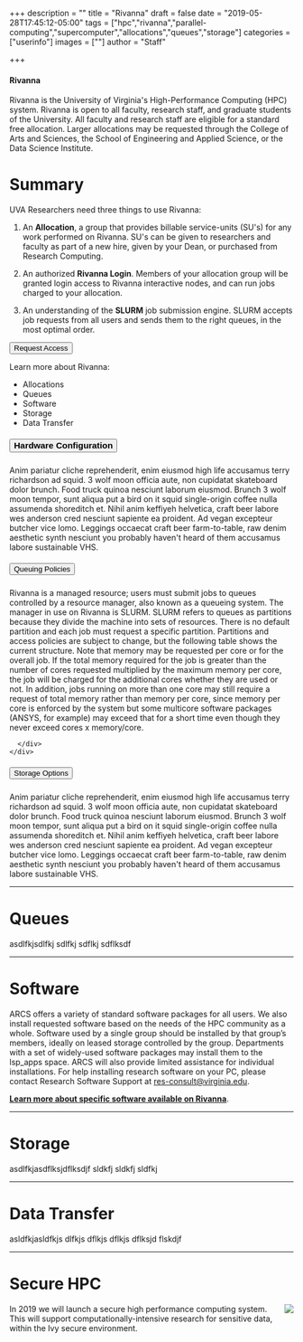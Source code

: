 +++
description = ""
title = "Rivanna"
draft = false
date = "2019-05-28T17:45:12-05:00"
tags = ["hpc","rivanna","parallel-computing","supercomputer","allocations","queues","storage"]
categories = ["userinfo"]
images = [""]
author = "Staff"  

+++

<div class="bd-callout bd-callout-warning">
<h4>Rivanna</h4>
Rivanna is the University of Virginia's High-Performance Computing (HPC) system.  Rivanna is open to all faculty, research staff, and graduate students of the University.   All faculty and research staff are eligible for a standard free allocation.  Larger allocations may be requested through the College of Arts and Sciences, the School of Engineering and Applied Science, or the Data Science Institute.
</div>

# Summary

UVA Researchers need three things to use Rivanna:

1. An **Allocation**, a group that provides billable service-units (SU's) for any work performed on Rivanna. SU's can be given to researchers and faculty as part of a new hire, given by your Dean, or purchased from Research Computing.

2. An authorized **Rivanna Login**. Members of your allocation group will be granted login access to Rivanna interactive nodes, and can run jobs charged to your allocation.

3. An understanding of the **SLURM** job submission engine. SLURM accepts job requests from all users and sends them to the right queues, in the most optimal order. 

[<button class="btn btn-success">Request Access</button>](https://www.virginia.edu/)

Learn more about Rivanna:

* Allocations
* Queues
* Software
* Storage
* Data Transfer

<div id="accordion">
  <div class="card">
    <div class="card-header" id="headingOne">
      <h5 class="mb-0">
        <button class="btn btn-link collapsed" data-toggle="collapse" data-target="#collapseOne" aria-expanded="false" aria-controls="collapseOne" style="text-decoration:none;color:black;font-weight:bold;font-size:110%;">
          Hardware Configuration
        </button>
      </h5>
    </div>
    <div id="collapseOne" class="collapse" aria-labelledby="headingOne" data-parent="#accordion">
      <div class="card-body">
        Anim pariatur cliche reprehenderit, enim eiusmod high life accusamus terry richardson ad squid. 3 wolf moon officia aute, non cupidatat skateboard dolor brunch. Food truck quinoa nesciunt laborum eiusmod. Brunch 3 wolf moon tempor, sunt aliqua put a bird on it squid single-origin coffee nulla assumenda shoreditch et. Nihil anim keffiyeh helvetica, craft beer labore wes anderson cred nesciunt sapiente ea proident. Ad vegan excepteur butcher vice lomo. Leggings occaecat craft beer farm-to-table, raw denim aesthetic synth nesciunt you probably haven't heard of them accusamus labore sustainable VHS.
      </div>
    </div>
  </div>
  <div class="card">
    <div class="card-header" id="headingTwo">
      <h5 class="mb-0">
        <button class="btn btn-link collapsed" data-toggle="collapse" data-target="#collapseTwo" aria-expanded="false" aria-controls="collapseTwo">
          Queuing Policies
        </button>
      </h5>
    </div>
    <div id="collapseTwo" class="collapse" aria-labelledby="headingTwo" data-parent="#accordion">
      <div class="card-body">

Rivanna is a managed resource; users must submit jobs to queues controlled by a resource manager, also known as a queueing system.  The manager in use on Rivanna is SLURM.  SLURM refers to queues as partitions because they divide the machine into sets of resources.  There is no default partition and each job must request a specific partition.  Partitions and access policies are subject to change, but the following table shows the current structure.  Note that memory may be requested per core or for the overall job.  If the total memory required for the job is greater than the number of cores requested multiplied by the maximum memory per core, the job will be charged for the additional cores whether they are used or not.  In addition, jobs running on more than one core may still require a request of total memory rather than memory per core, since memory per core is enforced by the system but some multicore software packages (ANSYS, for example) may exceed that for a short time even though they never exceed cores x memory/core.

      </div>
    </div>
  </div>
  <div class="card">
    <div class="card-header" id="headingThree">
      <h5 class="mb-0">
        <button class="btn btn-link collapsed" data-toggle="collapse" data-target="#collapseThree" aria-expanded="false" aria-controls="collapseThree">
          Storage Options
        </button>
      </h5>
    </div>
    <div id="collapseThree" class="collapse" aria-labelledby="headingThree" data-parent="#accordion">
      <div class="card-body">
        Anim pariatur cliche reprehenderit, enim eiusmod high life accusamus terry richardson ad squid. 3 wolf moon officia aute, non cupidatat skateboard dolor brunch. Food truck quinoa nesciunt laborum eiusmod. Brunch 3 wolf moon tempor, sunt aliqua put a bird on it squid single-origin coffee nulla assumenda shoreditch et. Nihil anim keffiyeh helvetica, craft beer labore wes anderson cred nesciunt sapiente ea proident. Ad vegan excepteur butcher vice lomo. Leggings occaecat craft beer farm-to-table, raw denim aesthetic synth nesciunt you probably haven't heard of them accusamus labore sustainable VHS.
      </div>
    </div>
  </div>
</div>

- - -

# Queues

asdlfkjsdlfkj sdlfkj sdflkj sdflksdf

- - -

# Software

ARCS offers a variety of standard software packages for all users. We also install requested software based on the needs of the HPC community as a whole. Software used by a single group should be installed by that group’s members, ideally on leased storage controlled by the group.  Departments with a set of widely-used software packages may install them to the lsp_apps space.  ARCS will also provide limited assistance for individual installations. For help installing research software on your PC, please contact Research Software Support at res-consult@virginia.edu.

[**Learn more about specific software available on Rivanna**](/userinfo/).

- - -

# Storage

asdlfkjasdflksjdflksdjf sldkfj sldkfj sldfkj

- - -

# Data Transfer

asldfkjasldfkjs dlfkjs dflkjs dflkjs dflksjd flskdjf 

- - -

# Secure HPC

<img src="https://pbs.twimg.com/media/DRQcamFX0AA9tmU.jpg" style="float:right;max-width:40%;" />

In 2019 we will launch a secure high performance computing system. This will support computationally-intensive research for sensitive data, within the Ivy secure environment.

<br clear=all />
